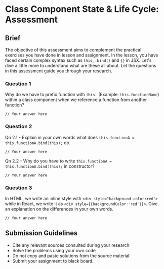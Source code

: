 # Class Component State & Life Cycle: Assessment

## Brief

The objective of this assessment aims to complement the practical exercises you have done in lesson and assignment. In the lesson, you have faced certain complex syntax such as `this`, `.bind()` and `{}` in JSX. Let's dive a little more to understand what are these all about. Let the questions in this assessment guide you through your research.

### Question 1

Why do we have to prefix function with `this.` (Example: `this.functionName`) within a class component when we reference a function from another function?

```
// Your answer here
```

### Question 2

Qn 2.1 - Explain in your own words what does `this.functionA = this.functionA.bind(this);` do.

```
// Your answer here
```

Qn 2.2 - Why do you have to write `this.functionA = this.functionA.bind(this);` in constructor?

```
// Your answer here
```

### Question 3

In HTML, we write an inline style with `<div style="background-color:red">` while in React, we write it as `<div style={{backgroundColor:'red'}}>`. Give an explanation on the differences in your own words.

```
// Your answer here
```

## Submission Guidelines

- Cite any relevant sources consulted during your research
- Solve the problems using your own code
- Do not copy and paste solutions from the source material
- Submit your assignment to black board.
